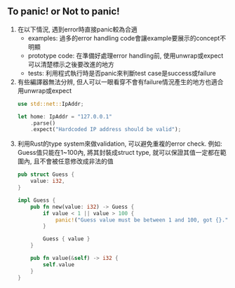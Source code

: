 ## To panic! or Not to panic!
1. 在以下情況, 遇到error時直接panic較為合適
	- examples: 過多的error handling code會讓example要展示的concept不明顯
	- prototype code: 在準備好處理error handling前, 使用unwrap或expect可以清楚標示之後要改進的地方
	- tests: 利用程式執行時是否panic來判斷test case是success或failure
2. 有些編譯器無法分辨, 但人可以一眼看穿不會有failure情況產生的地方也適合用unwrap或expect
	```rust
	use std::net::IpAddr;

    let home: IpAddr = "127.0.0.1"
        .parse()
        .expect("Hardcoded IP address should be valid");
	```
3. 利用Rust的type system來做validation, 可以避免重複的error check.
   例如: Guess值只能在1~100內, 將其封裝成struct type, 就可以保證其值一定都在範圍內,
   且不會被任意修改成非法的值
	```rust
	pub struct Guess {
		value: i32,
	}

	impl Guess {
		pub fn new(value: i32) -> Guess {
			if value < 1 || value > 100 {
				panic!("Guess value must be between 1 and 100, got {}.", value);
			}

			Guess { value }
		}

		pub fn value(&self) -> i32 {
			self.value
		}
	}
	```
